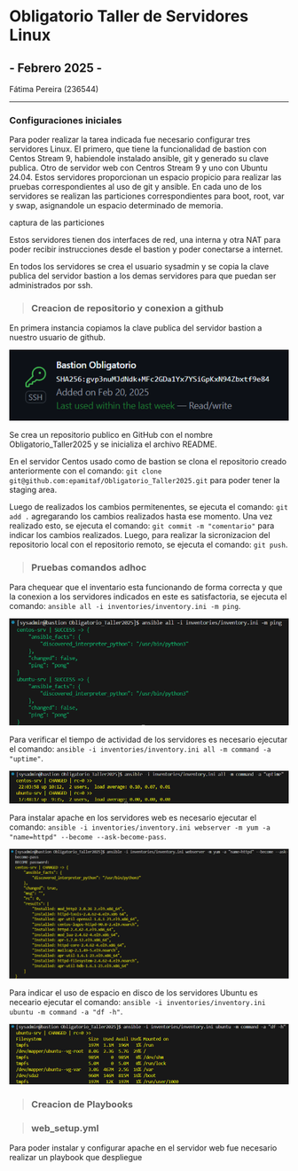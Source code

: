 # Obligatorio Taller de Servidores Linux
## - Febrero 2025 -

Fátima Pereira (236544)

---
### Configuraciones iniciales

Para poder realizar la tarea indicada fue necesario configurar tres servidores Linux. El primero, que tiene la funcionalidad de bastion con Centos Stream 9, habiendole instalado ansible, git y generado su clave publica. Otro de servidor web con Centros Stream 9 y uno con Ubuntu 24.04. Estos servidores proporcionan un espacio propicio para realizar las pruebas correspondientes al uso de git y ansible. 
En cada uno de los servidores se realizan las particiones correspondientes para boot, root, var y swap, asignandole un espacio determinado de memoria.

captura de las particiones

Estos servidores tienen dos interfaces de red, una interna y otra NAT para poder recibir instrucciones desde el bastion y poder conectarse a internet.  

En todos los servidores se crea el usuario sysadmin y se copia la clave publica del servidor bastion a los demas servidores para que puedan ser administrados por ssh.


> ### Creacion de repositorio y conexion a github

En primera instancia copiamos la clave publica del servidor bastion a nuestro usuario de github.

![conexion ssh](images/SSH1.png)

Se crea un repositorio publico en GitHub con el nombre Obligatorio_Taller2025 y se inicializa el archivo README.

En el servidor Centos usado como de bastion se clona el repositorio creado anteriormente con el comando: `git clone git@github.com:epamitaf/Obligatorio_Taller2025.git` para poder tener la staging area.

Luego de realizados los cambios permitenentes, se ejecuta el comando: `git add .` agregarando los cambios realizados hasta ese momento. Una vez realizado esto, se ejecuta el comando: `git commit -m "comentario"` para indicar los cambios realizados. Luego, para realizar la sicronizacion del repositorio local con el repositorio remoto, se ejecuta el comando: `git push`.

> ### Pruebas comandos adhoc

Para chequear que el inventario esta funcionando de forma correcta y que la conexion a los servidores indicados en este es satisfactoria, se ejecuta el comando: `ansible all -i inventories/inventory.ini -m ping`.

![ping ansible](images/ansibleping.png)

Para verificar el tiempo de actividad de los servidores es necesario ejecutar el comando: `ansible -i inventories/inventory.ini all -m command -a "uptime"`.

![uotime image](images/uptime.png)

Para instalar apache en los servidores web es necesario ejecutar el comando: `ansible -i inventories/inventory.ini webserver -m yum -a "name=httpd" --become --ask-become-pass`.

![instalacion de apache](images/installapache.png)

Para indicar el uso de espacio en disco de los servidores Ubuntu es neceario ejecutar el comando: `ansible -i inventories/inventory.ini ubuntu -m command -a "df -h"`.

![espacio en disco ubuntu](images/diskubuntu.png)


> ### Creacion de Playbooks

> ### web_setup.yml

Para poder instalar y configurar apache en el servidor web fue necesario realizar un playbook que despliegue 

